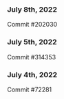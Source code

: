 ### July 8th, 2022

Commit #202030

### July 5th, 2022

Commit #314353


### July 4th, 2022

Commit #72281
